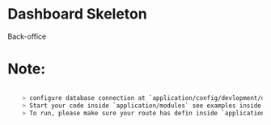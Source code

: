 # Dashboard Skeleton

Back-office


# Note:
```sh
    
    > configure database connection at `application/config/devlopment/database.php`
    > Start your code inside `application/modules` see examples inside Default folder
    > To run, please make sure your route has defin inside `application/config/routes.php`
```



